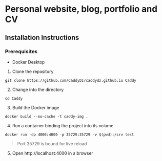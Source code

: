 # Personal website, blog, portfolio and CV

## Installation Instructions
### Prerequisites
- Docker Desktop
1. Clone the repository
```shell
git clone https://github.com/CaddyDz/caddydz.github.io Caddy
```
2. Change into the directory
```shell
cd Caddy
```
3. Build the Docker image
```shell
docker build --no-cache -t caddy-img .
```
4. Run a container binding the project into its volume
```shell
docker run -dp 4000:4000 -p 35729:35729 -v $(pwd):/srv test
```
> Port 35729 is bound for live reload
5. Open http://localhost:4000 in a browser